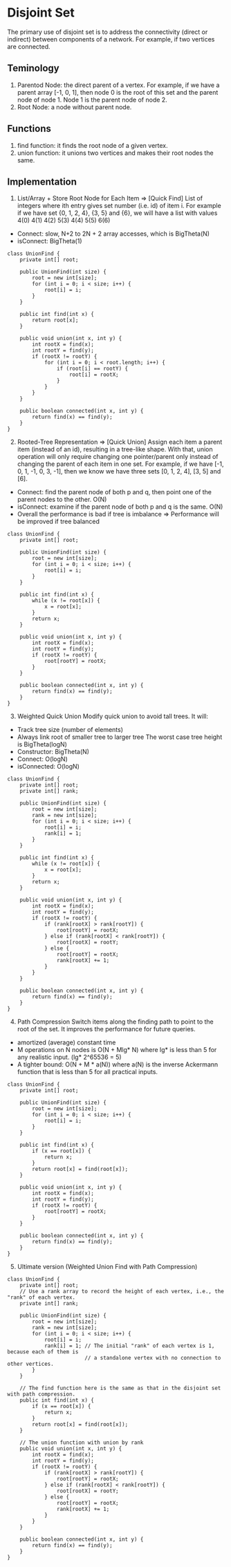 # Disjoint Set
The primary use of disjoint set is to address the connectivity (direct or indirect) between components of a network. For example, if two vertices are connected.

## Teminology 
1. Parentod Node: the direct parent of a vertex. For example, if we have a parent array [-1, 0, 1], then node 0 is the root of this set and the parent node of node 1. Node 1 is the parent node of node 2.
2. Root Node: a node without parent node.

## Functions 
1. find function: it finds the root node of a given vertex. 
2. union function: it unions two vertices and makes their root nodes the same. 

## Implementation 
1. List<Integer>/Array<Integer> + Store Root Node for Each Item => [Quick Find]
List of integers where ith entry gives set number (i.e. id) of item i. For example if we have set {0, 1, 2, 4}, {3, 5} and {6}, we will have a list with values 4(0) 4(1) 4(2) 5(3) 4(4) 5(5) 6(6)
- Connect: slow, N+2 to 2N + 2 array accesses, which is BigTheta(N)
- isConnect: BigTheta(1)
```
class UnionFind {
    private int[] root;

    public UnionFind(int size) {
        root = new int[size];
        for (int i = 0; i < size; i++) {
            root[i] = i;
        }
    }

    public int find(int x) {
        return root[x];
    }
		
    public void union(int x, int y) {
        int rootX = find(x);
        int rootY = find(y);
        if (rootX != rootY) {
            for (int i = 0; i < root.length; i++) {
                if (root[i] == rootY) {
                    root[i] = rootX;
                }
            }
        }
    }

    public boolean connected(int x, int y) {
        return find(x) == find(y);
    }
}
```
2. Rooted-Tree Representation => [Quick Union]
Assign each item a parent item (instead of an id), resulting in a tree-like shape. With that, union operation will only require changing one pointer/parent only instead of changing the parent of each item in one set. For example, if we have [-1, 0, 1, -1, 0, 3, -1], then we know we have three sets [0, 1, 2, 4], [3, 5] and [6].
- Connect: find the parent node of both p and q, then point one of the parent nodes to the other. O(N)
- isConnect: examine if the parent node of both p and q is the same. O(N)
- Overall the performance is bad if tree is imbalance => Performance will be improved if tree balanced
```
class UnionFind {
    private int[] root;

    public UnionFind(int size) {
        root = new int[size];
        for (int i = 0; i < size; i++) {
            root[i] = i;
        }
    }

    public int find(int x) {
        while (x != root[x]) {
            x = root[x];
        }
        return x;
    }

    public void union(int x, int y) {
        int rootX = find(x);
        int rootY = find(y);
        if (rootX != rootY) {
            root[rootY] = rootX;
        }
    }

    public boolean connected(int x, int y) {
        return find(x) == find(y);
    }
}
```
3. Weighted Quick Union
Modify quick union to avoid tall trees. It will:
- Track tree size (number of elements)
- Always link root of smaller tree to larger tree
The worst case tree height is BigTheta(logN)
- Constructor: BigTheta(N)
- Connect: O(logN)
- isConnected: O(logN)
```
class UnionFind {
    private int[] root;
    private int[] rank;

    public UnionFind(int size) {
        root = new int[size];
        rank = new int[size];
        for (int i = 0; i < size; i++) {
            root[i] = i;
            rank[i] = 1; 
        }
    }

    public int find(int x) {
        while (x != root[x]) {
            x = root[x];
        }
        return x;
    }

    public void union(int x, int y) {
        int rootX = find(x);
        int rootY = find(y);
        if (rootX != rootY) {
            if (rank[rootX] > rank[rootY]) {
                root[rootY] = rootX;
            } else if (rank[rootX] < rank[rootY]) {
                root[rootX] = rootY;
            } else {
                root[rootY] = rootX;
                rank[rootX] += 1;
            }
        }
    }

    public boolean connected(int x, int y) {
        return find(x) == find(y);
    }
}
```
4. Path Compression 
Switch items along the finding path to point to the root of the set. It improves the performance for future queries.
- amortized (average) constant time 
- M operations on N nodes is O(N + Mlg* N) where lg* is less than 5 for any realistic input. (lg* 2^65536 = 5)
- A tighter bound: O(N + M * a(N)) where a(N) is the inverse Ackermann function that is less than 5 for all practical inputs.
```
class UnionFind {
    private int[] root;

    public UnionFind(int size) {
        root = new int[size];
        for (int i = 0; i < size; i++) {
            root[i] = i;
        }
    }

    public int find(int x) {
        if (x == root[x]) {
            return x;
        }
        return root[x] = find(root[x]);
    }

    public void union(int x, int y) {
        int rootX = find(x);
        int rootY = find(y);
        if (rootX != rootY) {
            root[rootY] = rootX;
        }
    }

    public boolean connected(int x, int y) {
        return find(x) == find(y);
    }
}
```
5. Ultimate version (Weighted Union Find with Path Compression)
```
class UnionFind {
    private int[] root;
    // Use a rank array to record the height of each vertex, i.e., the "rank" of each vertex.
    private int[] rank;

    public UnionFind(int size) {
        root = new int[size];
        rank = new int[size];
        for (int i = 0; i < size; i++) {
            root[i] = i;
            rank[i] = 1; // The initial "rank" of each vertex is 1, because each of them is
                         // a standalone vertex with no connection to other vertices.
        }
    }

	// The find function here is the same as that in the disjoint set with path compression.
    public int find(int x) {
        if (x == root[x]) {
            return x;
        }
        return root[x] = find(root[x]);
    }

	// The union function with union by rank
    public void union(int x, int y) {
        int rootX = find(x);
        int rootY = find(y);
        if (rootX != rootY) {
            if (rank[rootX] > rank[rootY]) {
                root[rootY] = rootX;
            } else if (rank[rootX] < rank[rootY]) {
                root[rootX] = rootY;
            } else {
                root[rootY] = rootX;
                rank[rootX] += 1;
            }
        }
    }

    public boolean connected(int x, int y) {
        return find(x) == find(y);
    }
}
```